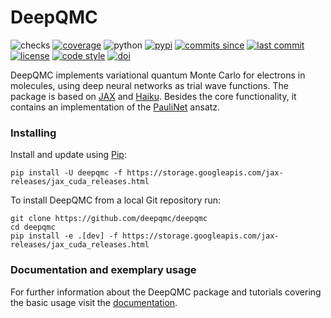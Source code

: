# DeepQMC

![checks](https://img.shields.io/github/actions/workflow/status/deepqmc/deepqmc/tests.yaml?label=tests)
[![coverage](https://img.shields.io/codecov/c/github/deepqmc/deepqmc.svg)](https://codecov.io/gh/deepqmc/deepqmc)
![python](https://img.shields.io/pypi/pyversions/deepqmc.svg)
[![pypi](https://img.shields.io/pypi/v/deepqmc.svg)](https://pypi.org/project/deepqmc/)
[![commits since](https://img.shields.io/github/commits-since/deepqmc/deepqmc/latest.svg)](https://github.com/deepqmc/deepqmc/releases)
[![last commit](https://img.shields.io/github/last-commit/deepqmc/deepqmc.svg)](https://github.com/deepqmc/deepqmc/commits/master)
[![license](https://img.shields.io/github/license/deepqmc/deepqmc.svg)](https://github.com/deepqmc/deepqmc/blob/master/LICENSE)
[![code style](https://img.shields.io/badge/code%20style-black-202020.svg)](https://github.com/ambv/black)
[![doi](https://img.shields.io/badge/doi-10.5281%2Fzenodo.3960826-blue)](http://doi.org/10.5281/zenodo.3960826)

DeepQMC implements variational quantum Monte Carlo for electrons in molecules, using deep neural networks as trial wave functions. The package is based on [JAX](https://github.com/google/jax) and [Haiku](https://github.com/deepmind/dm-haiku). Besides the core functionality, it contains an implementation of the [PauliNet](https://doi.org/ghcm5p) ansatz.

### Installing

Install and update using [Pip](https://pip.pypa.io/en/stable/quickstart/):

```
pip install -U deepqmc -f https://storage.googleapis.com/jax-releases/jax_cuda_releases.html
```

To install DeepQMC from a local Git repository run:

```
git clone https://github.com/deepqmc/deepqmc
cd deepqmc
pip install -e .[dev] -f https://storage.googleapis.com/jax-releases/jax_cuda_releases.html
```

### Documentation and exemplary usage

For further information about the DeepQMC package and tutorials covering the basic usage visit the [documentation](https://deepqmc.github.io).

